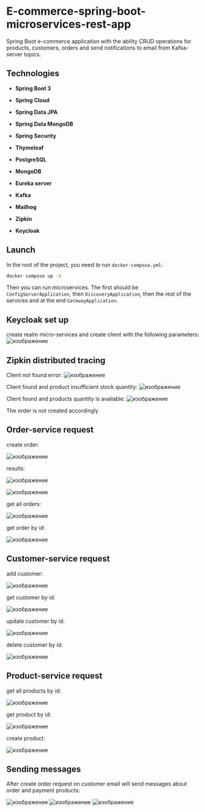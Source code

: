 # E-commerce-spring-boot-microservices-rest-app

Spring Boot e-commerce application with the ability CRUD operations for products, customers, orders and send notifications to email from Kafka-server topics.

## Technologies

- **Spring Boot 3**

- **Spring Cloud**

- **Spring Data JPA**

- **Spring Data MongoDB**

- **Spring Security**

- **Thymeleaf**

- **PostgreSQL**

- **MongoDB**

- **Eureka server**

- **Kafka**

- **Mailhog**

- **Zipkin**

- **Keycloak**

## Launch

In the root of the project, you need to run `docker-compose.yml`:
```bash
docker compose up -d
```
Then you can run microservices. The first should be `ConfigServerApplication`, then `DiscoveryApplication`, then the rest of the services and at the end `GatewayApplication`.

## Keycloak set up

create realm micro-services and create client with the following parameters:
![изображение](https://github.com/user-attachments/assets/5fd353a6-2095-4ccc-86b7-d9d117760009)

## Zipkin distributed tracing

Client not found error:
![изображение](https://github.com/user-attachments/assets/3038e253-c3ca-45e4-9909-d7b8d57531e3)

Client found and product insufficient stock quantity:
![изображение](https://github.com/user-attachments/assets/48739323-f3b4-4ac1-94e8-5c5e40bbad67)


Client found and products quantity is available:
![изображение](https://github.com/user-attachments/assets/69317625-e6c6-42eb-ae7c-8d1e0f642017)

The order is not created accordingly

## Order-service request

create order:

![изображение](https://github.com/user-attachments/assets/d6e40409-d2fc-4897-a20d-f7ac1808ecd2)

results:

![изображение](https://github.com/user-attachments/assets/8b21aab2-67e8-4549-9e43-7d8d0f64c9c7)

![изображение](https://github.com/user-attachments/assets/95c49093-f9c9-4d9d-af4a-ec009ef372e1)

get all orders:

![изображение](https://github.com/user-attachments/assets/9c919b81-4698-412a-90ed-555ce8192c6f)

get order by id:

![изображение](https://github.com/user-attachments/assets/0f174eab-537e-47ac-9629-cf2aeea860f5)

## Customer-service request

add customer:

![изображение](https://github.com/user-attachments/assets/45e588d6-fd34-482f-947b-7fdd56b86875)

get customer by id:

![изображение](https://github.com/user-attachments/assets/29f8eb56-df2f-4b37-bda0-74581d8ba789)

update customer by id:

![изображение](https://github.com/user-attachments/assets/744f3457-ee7a-487b-bd4e-e43143c4b39c)

delete customer by id:

![изображение](https://github.com/user-attachments/assets/2b2bbd6e-aa5a-418f-9fe5-428552b3c924)

## Product-service request

get all products by id:

![изображение](https://github.com/user-attachments/assets/b1cbe199-2df2-4307-8cd7-68ba249231e8)

get product by id:

![изображение](https://github.com/user-attachments/assets/da7f4686-3ac1-4a38-8fc7-e873e810c5fd)

create product:

![изображение](https://github.com/user-attachments/assets/5d7e164b-b127-4fa9-bc82-4dc4af6fa5e5)

## Sending messages

After create order request on customer email will send messages about order and payment products:

![изображение](https://github.com/user-attachments/assets/d6880800-bf9e-4ec5-b5e4-8d69b0d882c7)
![изображение](https://github.com/user-attachments/assets/7d9ee036-3de5-460f-8aa0-b4a9375f2e9e)
![изображение](https://github.com/user-attachments/assets/b3c8d9a6-e96c-4bf2-a300-0419668e81e0)




